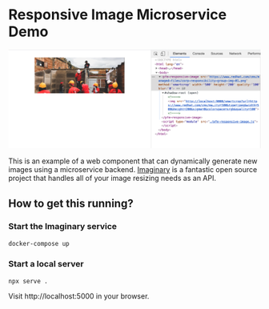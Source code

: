 # Responsive Image Microservice Demo

![](screenshot.png)

This is an example of a web component that can dynamically generate new images using a microservice backend.  [Imaginary](https://github.com/h2non/imaginary) is a fantastic open source project that handles all of your image resizing needs as an API.

## How to get this running?

### Start the Imaginary service

```
docker-compose up
```

### Start a local server

```
npx serve .
```

Visit http://localhost:5000 in your browser.